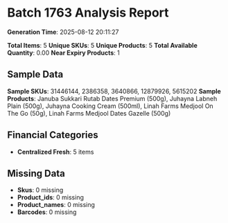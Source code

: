 # Batch 1763 Analysis Report

**Generation Time**: 2025-08-12 20:11:27

**Total Items**: 5
**Unique SKUs**: 5
**Unique Products**: 5
**Total Available Quantity**: 0.00
**Near Expiry Products**: 1

## Sample Data
**Sample SKUs**: 31446144, 2386358, 3640866, 12879926, 5615202
**Sample Products**: Januba Sukkari Rutab Dates Premium (500g), Juhayna Labneh Plain (500g), Juhayna Cooking Cream (500ml), Linah Farms Medjool On The Go (50g), Linah Farms Medjool Dates Gazelle (500g)

## Financial Categories
- **Centralized Fresh**: 5 items

## Missing Data
- **Skus**: 0 missing
- **Product_ids**: 0 missing
- **Product_names**: 0 missing
- **Barcodes**: 0 missing
